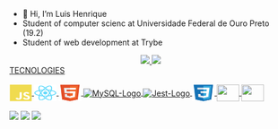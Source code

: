 - 👋 Hi, I’m Luis Henrique
- Student of computer scienc at Universidade Federal de Ouro Preto (19.2)
- Student of web development at Trybe
<div align="center">
  <a href="https://github.com/luishnrqq">
  <img height="180em" src="https://github-readme-stats.vercel.app/api?username=luishnrqq&show_icons=true&theme=midnight-purple&include_all_commits=true&count_private=true"/>
  <img height="180em" src="https://github-readme-stats.vercel.app/api/top-langs/?username=luishnrqq&layout=compact&langs_count=7&theme=midnight-purple"/>
</div>
  TECNOLOGIES
  <div style="display: inline_block"><br>
  <img align="center" alt="Luis-Js" height="30" width="40" src="https://raw.githubusercontent.com/devicons/devicon/master/icons/javascript/javascript-plain.svg">
  <img align="center" alt="Luis-React" height="30" width="40" src="https://raw.githubusercontent.com/devicons/devicon/master/icons/react/react-original.svg">
  <img align="center" alt="Luis-HTML" height="30" width="40" src="https://raw.githubusercontent.com/devicons/devicon/master/icons/html5/html5-original.svg">
    <img align="center" alt="MySQL-Logo" height="30" width="40" src="https://cdn.jsdelivr.net/gh/devicons/devicon/icons/mysql/mysql-original.svg" /><img/>
    <img align="center" alt="Jest-Logo" height="30" width="40" src="https://cdn.jsdelivr.net/gh/devicons/devicon/icons/jest/jest-plain.svg" />
  <img align="center" alt="Luis-CSS" height="30" width="40" src="https://raw.githubusercontent.com/devicons/devicon/master/icons/css3/css3-original.svg">
  <img align="center" alt"Luis-C" height="30" width="40" src="https://cdn.jsdelivr.net/gh/devicons/devicon/icons/c/c-original.svg" />
 <img align="center" alt"Luis-C" height="30" width="40" src="https://cdn.jsdelivr.net/gh/devicons/devicon/icons/redux/redux-original.svg" />
</div>
  <br>
  <div> 
  <a href="https://instagram.com/luishnrqq" target="_blank"><img src="https://img.shields.io/badge/-Instagram-%23E4405F?style=for-the-badge&logo=instagram&logoColor=white" target="_blank"></a>
  <a href = "mailto:luisaraujodemelo@hotmail.com"><img src="https://img.shields.io/badge/Microsoft_Outlook-0078D4?style=for-the-badge&logo=microsoft-outlook&logoColor=white" target="_blank"></a>
  <a href="https://www.linkedin.com/in/luishnrqaraujo/" target="_blank"><img src="https://img.shields.io/badge/-LinkedIn-%230077B5?style=for-the-badge&logo=linkedin&logoColor=white" target="_blank"></a> 
 
</div>


<!---
luishnrqq/luishnrqq is a ✨ special ✨ repository because its `README.md` (this file) appears on your GitHub profile.
You can click the Preview link to take a look at your changes.
--->
